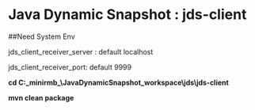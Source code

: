 # Java Dynamic Snapshot : jds-client

##Need System Env

jds_client_receiver_server : default localhost

jds_client_receiver_port: default 9999

**cd C:\_minirmb_\JavaDynamicSnapshot_workspace\jds\jds-client**

**mvn clean package**
